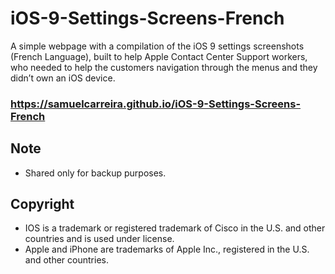 # iOS-9-Settings-Screens-French
A simple webpage with a compilation of the iOS 9 settings screenshots (French Language), built to help Apple Contact Center Support workers, who needed to help the customers navigation through the menus and they didn’t own an iOS device.

### https://samuelcarreira.github.io/iOS-9-Settings-Screens-French

## Note
- Shared only for backup purposes.




## Copyright
- IOS is a trademark or registered trademark of Cisco in the U.S. and other countries and is used under license.
- Apple and iPhone are trademarks of Apple Inc., registered in the U.S. and other countries.
